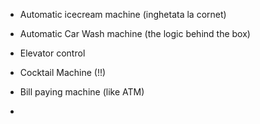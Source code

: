- Automatic icecream machine (inghetata la cornet)

- Automatic Car Wash machine (the logic behind the box)

- Elevator control 

- Cocktail Machine (!!)

- Bill paying machine (like ATM)

- 

